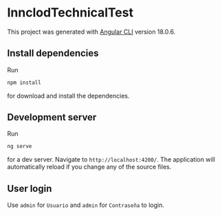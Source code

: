 # InnclodTechnicalTest

This project was generated with [Angular CLI](https://github.com/angular/angular-cli) version 18.0.6.

## Install dependencies

Run

```sh
npm install
```

for download and install the dependencies.

## Development server

Run

```sh
ng serve
```

for a dev server. Navigate to `http://localhost:4200/`. The application will automatically reload if you change any of the source files.

## User login

Use `admin` for `Usuario` and `admin` for `Contraseña` to login.